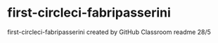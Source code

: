 # first-circleci-fabripasserini
first-circleci-fabripasserini created by GitHub Classroom
readme 28/5
